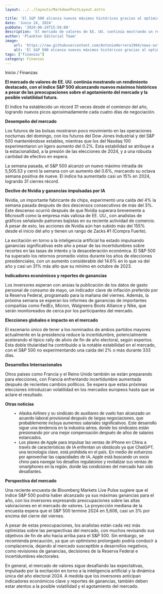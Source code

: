 ```yaml
---
layout: ../../layouts/MarkdownPostLayout.astro

title: 'El S&P 500 alcanza nuevos máximos históricos gracias al optimismo en año electoral y las ganancias impulsadas por la IA'
date: 'Junio 24, 2024'
pubDate: '2024-06-24T15:56:00'
description: 'El mercado de valores de EE. UU. continúa mostrando un rendimiento destacado, con el índice S&P 500 alcanzando nuevos máximos históricos.'
author: 'Plankton Editorial Team'
image:
    url: 'https://raw.githubusercontent.com/AntonioHerrera1994/news-astro/master/src/assets/finanzas/finanzas60.webp'
    alt: 'El S&P 500 alcanza nuevos máximos históricos gracias al optimismo en año electoral y las ganancias impulsadas por la IA'
tags: ["finanzas"]
category: Finanzas
---
```

<style>
    ul{
        font-family: 'Helvetica', sans-serif;
    }
    li{
        margin-left: 22px
    }
</style>

<span><a href="/" style="text-decoration:none;color:#0F1416">Inicio</a> / <a href="/finanzas" style="text-decoration:none;color:#0F1416">Finanzas</a></span>


<p style="font-weight: bold;">El mercado de valores de EE. UU. continúa mostrando un rendimiento destacado, con el índice S&P 500 alcanzando nuevos máximos históricos a pesar de las preocupaciones sobre el agotamiento del mercado y la posible volatilidad futura.</p>

 El índice ha establecido un récord 31 veces desde el comienzo del año, logrando nuevos picos aproximadamente cada cuatro días de negociación.

**Desempeño del mercado**

Los futuros de las bolsas mostraron poco movimiento en las operaciones nocturnas del domingo, con los futuros del Dow Jones Industrial y del S&P 500 manteniéndose estables, mientras que los del Nasdaq 100 experimentaron un ligero aumento del 0.2%. Esta estabilidad se atribuye a la estacionalidad, a la presión de las elecciones de 2024, y a una robusta cantidad de efectivo en espera.

La semana pasada, el S&P 500 alcanzó un nuevo máximo intradía de 5,505.53 y cerró la semana con un aumento del 0.6%, marcando su octava semana positiva de nueve. El índice ha aumentado casi un 15% en 2024, logrando 31 cierres récord.

**Declive de Nvidia y ganancias impulsadas por IA**

Nvidia, un importante fabricante de chips, experimentó una caída del 4% la semana pasada después de dos descensos consecutivos de más del 3%. Este descenso ocurrió después de que Nvidia superara brevemente a Microsoft como la empresa más valiosa de EE. UU., con analistas de gráficos señalando patrones bajistas en su reciente actividad de comercio. A pesar de esto, las acciones de Nvidia aún han subido más del 155% desde el inicio del año y tienen un rango de Zacks #1 (Compra Fuerte).

La excitación en torno a la inteligencia artificial ha estado impulsando ganancias significativas este año a pesar de las incertidumbres sobre recortes en las tasas de interés y la desaceleración económica. El S&P 500 ha superado los retornos promedio vistos durante los años de elecciones presidenciales, con un aumento considerable del 14.6% en lo que va del año y casi un 31% más alto que su mínimo en octubre de 2023.

**Indicadores económicos y reportes de ganancias**

Los inversores esperan con ansias la publicación de los datos de gasto personal de consumo de mayo, un indicador clave de inflación preferido por la Reserva Federal, programado para la mañana del viernes. Además, la próxima semana se esperan los informes de ganancias de importantes compañías como FedEx, Micron, Walgreens Boots Alliance y Nike, que serán monitoreados de cerca por los participantes del mercado.

**Elecciones globales e impacto en el mercado**

El escenario único de tener a los nominados de ambos partidos mayores actualmente en la presidencia reduce la incertidumbre, potencialmente acelerando el típico rally de alivio de fin de año electoral, según expertos. Esta doble titularidad ha contribuido a la notable estabilidad en el mercado, con el S&P 500 no experimentando una caída del 2% o más durante 333 días.

**Desarrollos Internacionales**

Otros países como Francia y el Reino Unido también se están preparando para elecciones, con Francia enfrentando incertidumbre aumentada después de recientes cambios políticos. Se espera que estas próximas elecciones introduzcan volatilidad en los mercados europeos hasta que se aclare el resultado.

**Otras noticias**

<ul>
<li>Alaska Airlines y su sindicato de auxiliares de vuelo han alcanzado un acuerdo laboral provisional después de largas negociaciones, que probablemente incluya aumentos salariales significativos. Este desarrollo sigue una tendencia en la industria aérea, donde los sindicatos están presionando por una mejor compensación después de años de salarios estancados.</li>

<li>Los planes de Apple para impulsar las ventas de iPhone en China a través de características de IA enfrentan un obstáculo ya que ChatGPT, una tecnología clave, está prohibida en el país. En medio de esfuerzos por aprovechar las capacidades de IA, Apple está buscando un socio chino para navegar los desafíos regulatorios y revitalizar sus ventas de smartphones en la región, donde las condiciones del mercado han sido desafiantes.</li>
</ul>

**Perspectiva del mercado**

Una reciente encuesta de Bloomberg Markets Live Pulse sugiere que el índice S&P 500 podría haber alcanzado ya sus máximas ganancias para el año, con los inversores expresando preocupaciones sobre las altas valoraciones en el mercado de valores. La proyección mediana de la encuesta espera que el S&P 500 termine 2024 en 5,606, casi un 3% por encima del cierre del viernes.

A pesar de estas preocupaciones, los analistas están cada vez más optimistas sobre las perspectivas del mercado, con muchos revisando sus objetivos de fin de año hacia arriba para el S&P 500. Sin embargo, se recomienda precaución, ya que un optimismo prolongado podría conducir a complacencia, dejando al mercado susceptible a desarrollos negativos, como revisiones de ganancias, decisiones de la Reserva Federal e incertidumbres electorales.

En general, el mercado de valores sigue desafiando las expectativas, impulsado por la excitación en torno a la inteligencia artificial y la dinámica única del año electoral 2024. A medida que los inversores anticipan indicadores económicos clave y reportes de ganancias, también deben estar atentos a la posible volatilidad y el agotamiento del mercado.

